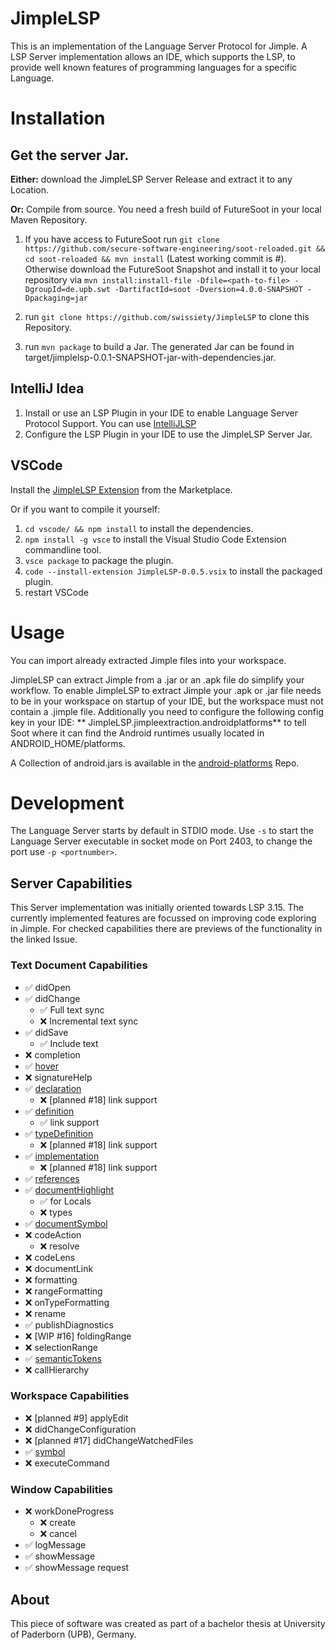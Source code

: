 # JimpleLSP
This is an implementation of the Language Server Protocol for Jimple.
A LSP Server implementation allows an IDE, which supports the LSP, to provide well known features of programming languages for a specific Language.

# Installation
## Get the server Jar.
**Either:** download the JimpleLSP Server Release and extract it to any Location.
  
**Or:** Compile from source.
You need a fresh build of FutureSoot in your local Maven Repository.
1. If you have access to FutureSoot run `git clone https://github.com/secure-software-engineering/soot-reloaded.git && cd soot-reloaded && mvn install`
(Latest working commit is #). 
Otherwise download the FutureSoot Snapshot and install it to your local repository via
   `mvn install:install-file -Dfile=<path-to-file> -DgroupId=de.upb.swt -DartifactId=soot -Dversion=4.0.0-SNAPSHOT -Dpackaging=jar`

2. run `git clone https://github.com/swissiety/JimpleLSP` to clone this Repository.
3. run `mvn package` to build a Jar. The generated Jar can be found in target/jimplelsp-0.0.1-SNAPSHOT-jar-with-dependencies.jar.


## IntelliJ Idea
1. Install or use an LSP Plugin in your IDE to enable Language Server Protocol Support.
You can use [IntelliJLSP](https://github.com/MagpieBridge/IntelliJLSP/tree/intellijclientlib)
2. Configure the LSP Plugin in your IDE to use the JimpleLSP Server Jar.

## VSCode
Install the [JimpleLSP Extension](https://marketplace.visualstudio.com/items?itemName=swissiety.jimplelsp) from the Marketplace.

Or if you want to compile it yourself:
1. `cd vscode/ && npm install` to install the dependencies.
2. `npm install -g vsce` to install the Visual Studio Code Extension commandline tool.
3. `vsce package` to package the plugin.
4. `code --install-extension JimpleLSP-0.0.5.vsix` to install the packaged plugin.
5. restart VSCode

# Usage

You can import already extracted Jimple files into your workspace.

JimpleLSP can extract Jimple from a .jar or an .apk file do simplify your workflow. To enable JimpleLSP to extract
Jimple your .apk or .jar file needs to be in your workspace on startup of your IDE, but the workspace must not contain a
.jimple file. Additionally you need to configure the following config key in your IDE: **
JimpleLSP.jimpleextraction.androidplatforms** to tell Soot where it can find the Android runtimes usually located in
ANDROID_HOME/platforms.

A Collection of android.jars is available in the [android-platforms](https://github.com/Sable/android-platforms/) Repo.

# Development

The Language Server starts by default in STDIO mode. Use `-s` to start the Language Server executable in socket mode on
Port 2403, to change the port use `-p <portnumber>`.

## Server Capabilities

This Server implementation was initially oriented towards LSP 3.15. The currently implemented features are focussed on improving code exploring in
Jimple. For checked capabilities there are previews of the functionality in the linked Issue.

### Text Document Capabilities

- ✅ didOpen
- ✅ didChange
  - ✅ Full text sync
  - ❌ Incremental text sync
- ✅ didSave
  - ✅ Include text
- ❌ completion
- ✅ [hover](/../../issues/15)
- ❌ signatureHelp
- ✅ [declaration](/../../issues/4)
    - ❌ [planned #18] link support
- ✅ [definition](/../../issues/6)
    - ✅ link support
- ✅ [typeDefinition](/../../issues/5)
    - ❌ [planned #18] link support
- ✅ [implementation](/../../issues/2)
    - ❌ [planned #18] link support
- ✅ [references](/../../issues/3)
- ✅ [documentHighlight](/../../issues/11)
  - ✅ for Locals
  - ❌ types
- ✅ [documentSymbol](/../../issues/12)
- ❌ codeAction
    - ❌ resolve
- ❌ codeLens
- ❌ documentLink
- ❌ formatting
- ❌ rangeFormatting
- ❌ onTypeFormatting
- ❌ rename
- ✅ publishDiagnostics
- ❌ [WIP #16] foldingRange
- ❌ selectionRange
- ✅ [semanticTokens](/../../issues/1)
- ❌ callHierarchy

### Workspace Capabilities
- ❌ [planned #9] applyEdit
- ❌ didChangeConfiguration
- ❌ [planned #17] didChangeWatchedFiles
- ✅ [symbol](/../../issues/13)
- ❌ executeCommand

### Window Capabilities

- ❌ workDoneProgress
    - ❌ create
    - ❌ cancel
- ✅ logMessage
- ✅ showMessage
- ✅ showMessage request


## About
This piece of software was created as part of a bachelor thesis at University of Paderborn (UPB), Germany.
